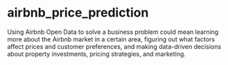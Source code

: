 # airbnb_price_prediction
Using Airbnb Open Data to solve a business problem could mean learning more about the Airbnb market in a certain area, figuring out what factors affect prices and customer preferences, and making data-driven decisions about property investments, pricing strategies, and marketing.
